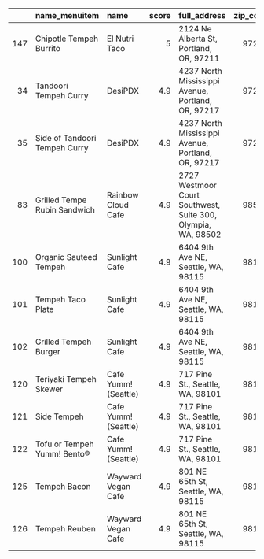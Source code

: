 |     | name_menuitem                 | name                 |   score | full_address                                                 |   zip_code |
|----:|:------------------------------|:---------------------|--------:|:-------------------------------------------------------------|-----------:|
| 147 | Chipotle Tempeh Burrito       | El Nutri Taco        |     5   | 2124 Ne Alberta St, Portland, OR, 97211                      |      97211 |
|  34 | Tandoori Tempeh Curry         | DesiPDX              |     4.9 | 4237 North Mississippi Avenue, Portland, OR, 97217           |      97217 |
|  35 | Side of Tandoori Tempeh Curry | DesiPDX              |     4.9 | 4237 North Mississippi Avenue, Portland, OR, 97217           |      97217 |
|  83 | Grilled Tempe Rubin Sandwich  | Rainbow Cloud Cafe   |     4.9 | 2727 Westmoor Court Southwest, Suite 300, Olympia, WA, 98502 |      98502 |
| 100 | Organic Sauteed Tempeh        | Sunlight Cafe        |     4.9 | 6404 9th Ave NE, Seattle, WA, 98115                          |      98115 |
| 101 | Tempeh Taco Plate             | Sunlight Cafe        |     4.9 | 6404 9th Ave NE, Seattle, WA, 98115                          |      98115 |
| 102 | Grilled Tempeh Burger         | Sunlight Cafe        |     4.9 | 6404 9th Ave NE, Seattle, WA, 98115                          |      98115 |
| 120 | Teriyaki Tempeh Skewer        | Cafe Yumm! (Seattle) |     4.9 | 717 Pine St., Seattle, WA, 98101                             |      98101 |
| 121 | Side Tempeh                   | Cafe Yumm! (Seattle) |     4.9 | 717 Pine St., Seattle, WA, 98101                             |      98101 |
| 122 | Tofu or Tempeh Yumm! Bento®   | Cafe Yumm! (Seattle) |     4.9 | 717 Pine St., Seattle, WA, 98101                             |      98101 |
| 125 | Tempeh Bacon                  | Wayward Vegan Cafe   |     4.9 | 801 NE 65th St, Seattle, WA, 98115                           |      98115 |
| 126 | Tempeh Reuben                 | Wayward Vegan Cafe   |     4.9 | 801 NE 65th St, Seattle, WA, 98115                           |      98115 |